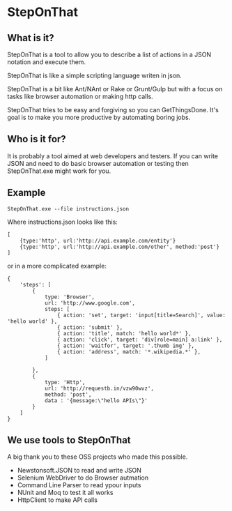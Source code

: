 # StepOnThat

## What is it?

StepOnThat is a tool to allow you to describe a list of actions in a JSON notation and execute them.

StepOnThat is like a simple scripting language writen in json.

StepOnThat is a bit like Ant/NAnt or Rake or Grunt/Gulp but with a focus on tasks like browser automation or making http calls. 

StepOnThat tries to be easy and forgiving so you can GetThingsDone. It's goal is to make you more productive by automating boring jobs.

## Who is it for?

It is probably a tool aimed at web developers and testers. If you can write JSON and need to do basic browser automation or testing then StepOnThat.exe might work for you.

## Example

    StepOnThat.exe --file instructions.json

Where instructions.json looks like this:

    [
        {type:'http', url:'http://api.example.com/entity'}
        {type:'http', url:'http://api.example.com/other', method:'post'}
    ]

or in a more complicated example:

    {
        'steps': [
            {
                type: 'Browser',
                url: 'http://www.google.com',
                steps: [
                    { action: 'set', target: 'input[title=Search]', value: 'hello world' },
                    { action: 'submit' },
                    { action: 'title', match: 'hello world*' },
                    { action: 'click', target: 'div[role=main] a:link' },
                    { action: 'waitfor', target: '.thumb img' },
                    { action: 'address', match: '*.wikipedia.*' },
                ]
        
            },
            {
                type: 'Http', 
                url: 'http://requestb.in/vzw90wvz', 
                method: 'post', 
                data : '{message:\"hello APIs\"}'
            }
        ]
    }

## We use tools to StepOnThat

A big thank you to these OSS projects who made this possible.

- Newstonsoft.JSON to read and write JSON
- Selenium WebDriver to do Browser autmation
- Command Line Parser to read ypour inputs
- NUnit and Moq to test it all works
- HttpClient to make API calls